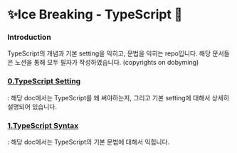 # ✨Ice Breaking - TypeScript 🧱

### Introduction
TypeScript의 개념과 기본 setting을 익히고, 문법을 익히는 repo입니다. 
해당 문서들은 노션을 통해 모두 필자가 작성하였습니다. (copyrights on dobyming)

### [0.TypeScript Setting](https://reinvented-specialist-02e.notion.site/TypeScript-ae65f7257e614ea8a8f1f93fc3f274a2)
: 해당 doc에서는 TypeScript를 왜 써야하는지, 그리고 기본 setting에 대해서 상세히 설명되어 있습니다.

### [1.TypeScript Syntax](https://reinvented-specialist-02e.notion.site/TypeScript-Basic-Syntax-d008f09e1e534f6289085f02bb0b2f46)
: 해당 doc에서는 TypeScript의 기본 문법에 대해서 익힙니다. 